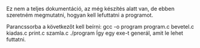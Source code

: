 Ez nem a teljes dokumentáció, az még készítés alatt van, de ebben szeretném megmutatni, hogyan kell lefuttatni a programot. 

Parancssorba a következőt kell beírni:  gcc -o program program.c bevetel.c kiadas.c print.c szamla.c ./program
Így egy exe-t generál, amit le lehet futtatni.
